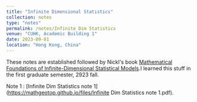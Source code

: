 ```yaml
---
title: "Infinite Dimensional Statistics"
collection: notes
type: "notes"
permalink: /notes/Infinite Dim Statistics
venue: "CUHK, Academic Building 1"
date: 2023-09-01
location: "Hong Kong, China"
---
```


These notes are established followed by Nickl's book [Mathematical Foundations of Infinite-Dimensional Statistical Models](https://www.cambridge.org/core/books/mathematical-foundations-of-infinitedimensional-statistical-models/92CAE4193AEA7143CF974296FA8B81E9).I learned this stuff in the first graduate semester, 2923 fall.

Note 1 : [Infinite Dim Statistics note 1](https://mathgeotop.github.io/files/Infinite Dim Statistics note 1.pdf).
